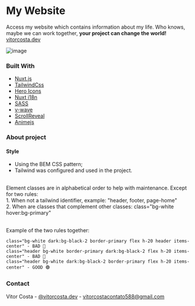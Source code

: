 # My Website
Access my website which contains information about my life. Who knows, maybe we can work together, **your project can change the world!**
<br/>
[vitorcosta.dev](https://vitorcosta.dev)

![image](https://user-images.githubusercontent.com/48655509/156903785-f3448dda-2bdb-4f25-85da-d401806b786e.png)

### Built With

* [Nuxt.js](https://nuxtjs.org/)
* [TailwindCss](https://tailwindcss.com/)
* [Hero Icons](https://heroicons.com/)
* [Nuxt i18n](https://i18n.nuxtjs.org/)
* [SASS](https://sass-lang.com/)
* [v-wave](https://justintaddei.github.io/v-wave/)
* [ScrollReveal](https://scrollrevealjs.org/)
* [Animejs](https://animejs.com/)

### About project

#### Style
* Using the BEM CSS pattern;
* Tailwind was configured and used in the project.
<br/>
Element classes are in alphabetical order to help with maintenance. Except for two rules: 
<br/>
1. When not a tailwind identifier, example: "header, footer, page-home" <br/>
2. When are classes that complement other classes: class="bg-white hover:bg-primary" <br/><br/>

Example of the two rules together: 
```
class="bg-white dark:bg-black-2 border-primary flex h-20 header items-center" - BAD 🔴
class="header bg-white border-primary dark:bg-black-2 flex h-20 items-center" - BAD 🔴
class="header bg-white dark:bg-black-2 border-primary flex h-20 items-center" - GOOD 🟢
```

### Contact

Vitor Costa - [@vitorcosta.dev](https://www.instagram.com/vitorcosta.dev/) - vitorcostacontato588@gmail.com
